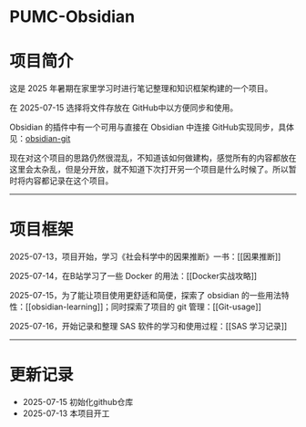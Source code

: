 # PUMC-Obsidian

# 项目简介

这是 2025 年暑期在家里学习时进行笔记整理和知识框架构建的一个项目。

在 2025-07-15 选择将文件存放在 GitHub中以方便同步和使用。

Obsidian 的插件中有一个可用与直接在 Obsidian 中连接 GitHub实现同步，具体见：[obsidian-git](https://github.com/Vinzent03/obsidian-git)

现在对这个项目的思路仍然很混乱，不知道该如何做建构，感觉所有的内容都放在这里会太杂乱，但是分开放，就不知道下次打开另一个项目是什么时候了。所以暂时将内容都记录在这个项目。

---
# 项目框架

2025-07-13，项目开始，学习《社会科学中的因果推断》一书：[[因果推断]]

2025-07-14，在B站学习了一些 Docker 的用法：[[Docker实战攻略]]

2025-07-15，为了能让项目使用更舒适和简便，探索了 obsidian 的一些用法特性：[[obsidian-learning]]；同时探索了项目的 git 管理：[[Git-usage]]

2025-07-16，开始记录和整理 SAS 软件的学习和使用过程：[[SAS 学习记录]]

---
# 更新记录

- 2025-07-15 初始化github仓库
- 2025-07-13 本项目开工
